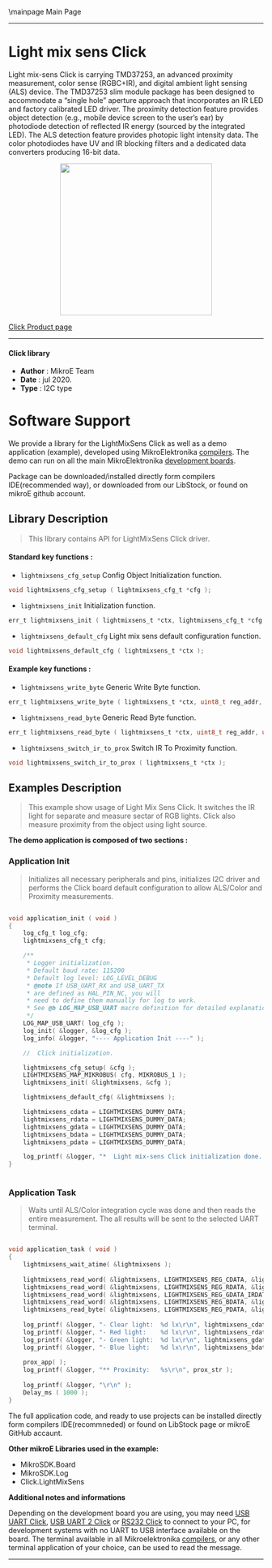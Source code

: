 \mainpage Main Page
 
---
# Light mix sens Click

Light mix-sens Click is carrying TMD37253, an advanced proximity measurement, color sense (RGBC+IR), and digital ambient light sensing (ALS) device. The TMD37253 slim module package has been designed to accommodate a “single hole” aperture approach that incorporates an IR LED and factory calibrated LED driver. The proximity detection feature provides object detection (e.g., mobile device screen to the user’s ear) by photodiode detection of reflected IR energy (sourced by the integrated LED). The ALS detection feature provides photopic light intensity data. The color photodiodes have UV and IR blocking filters and a dedicated data converters producing 16-bit data.

<p align="center">
  <img src="https://download.mikroe.com/images/click_for_ide/lightmixsens_click.png" height=300px>
</p>


[Click Product page](https://www.mikroe.com/light-mix-sens-click)

---


#### Click library 

- **Author**        : MikroE Team
- **Date**          : jul 2020.
- **Type**          : I2C type


# Software Support

We provide a library for the LightMixSens Click 
as well as a demo application (example), developed using MikroElektronika 
[compilers](https://shop.mikroe.com/compilers). 
The demo can run on all the main MikroElektronika [development boards](https://shop.mikroe.com/development-boards).

Package can be downloaded/installed directly form compilers IDE(recommended way), or downloaded from our LibStock, or found on mikroE github account. 

## Library Description

> This library contains API for LightMixSens Click driver.

#### Standard key functions :

- `lightmixsens_cfg_setup` Config Object Initialization function.
```c
void lightmixsens_cfg_setup ( lightmixsens_cfg_t *cfg );
```

- `lightmixsens_init` Initialization function.
```c
err_t lightmixsens_init ( lightmixsens_t *ctx, lightmixsens_cfg_t *cfg );
```

- `lightmixsens_default_cfg` Light mix sens default configuration function.
```c
void lightmixsens_default_cfg ( lightmixsens_t *ctx );
```

#### Example key functions :

- `lightmixsens_write_byte` Generic Write Byte function.
```c
err_t lightmixsens_write_byte ( lightmixsens_t *ctx, uint8_t reg_addr, uint8_t data_in );
```

- `lightmixsens_read_byte` Generic Read Byte function.
```c
err_t lightmixsens_read_byte ( lightmixsens_t *ctx, uint8_t reg_addr, uint8_t *data_out );
```

- `lightmixsens_switch_ir_to_prox` Switch IR To Proximity function.
```c
void lightmixsens_switch_ir_to_prox ( lightmixsens_t *ctx );
```

## Examples Description

> This example show usage of Light Mix Sens Click. It switches the IR light for separate and 
> measure sectar of RGB lights. Click also measure proximity from the object using light source.

**The demo application is composed of two sections :**

### Application Init 

> Initializes all necessary peripherals and pins, initializes I2C driver and performs 
> the Click board default configuration to allow ALS/Color and Proximity measurements.

```c

void application_init ( void )
{
    log_cfg_t log_cfg;
    lightmixsens_cfg_t cfg;

    /** 
     * Logger initialization.
     * Default baud rate: 115200
     * Default log level: LOG_LEVEL_DEBUG
     * @note If USB_UART_RX and USB_UART_TX 
     * are defined as HAL_PIN_NC, you will 
     * need to define them manually for log to work. 
     * See @b LOG_MAP_USB_UART macro definition for detailed explanation.
     */
    LOG_MAP_USB_UART( log_cfg );
    log_init( &logger, &log_cfg );
    log_info( &logger, "---- Application Init ----" );

    //  Click initialization.

    lightmixsens_cfg_setup( &cfg );
    LIGHTMIXSENS_MAP_MIKROBUS( cfg, MIKROBUS_1 );
    lightmixsens_init( &lightmixsens, &cfg );

    lightmixsens_default_cfg( &lightmixsens );

    lightmixsens_cdata = LIGHTMIXSENS_DUMMY_DATA;
    lightmixsens_rdata = LIGHTMIXSENS_DUMMY_DATA;
    lightmixsens_gdata = LIGHTMIXSENS_DUMMY_DATA;
    lightmixsens_bdata = LIGHTMIXSENS_DUMMY_DATA;
    lightmixsens_pdata = LIGHTMIXSENS_DUMMY_DATA;

    log_printf( &logger, "*  Light mix-sens Click initialization done.  *\r\n" );
}
  
```

### Application Task

> Waits until ALS/Color integration cycle was done and then reads the entire measurement.
> The all results will be sent to the selected UART terminal.

```c

void application_task ( void )
{
    lightmixsens_wait_atime( &lightmixsens );
    
    lightmixsens_read_word( &lightmixsens, LIGHTMIXSENS_REG_CDATA, &lightmixsens_cdata );
    lightmixsens_read_word( &lightmixsens, LIGHTMIXSENS_REG_RDATA, &lightmixsens_rdata );
    lightmixsens_read_word( &lightmixsens, LIGHTMIXSENS_REG_GDATA_IRDATA, &lightmixsens_gdata );
    lightmixsens_read_word( &lightmixsens, LIGHTMIXSENS_REG_BDATA, &lightmixsens_bdata );
    lightmixsens_read_byte( &lightmixsens, LIGHTMIXSENS_REG_PDATA, &lightmixsens_pdata );
    
    log_printf( &logger, "- Clear light:  %d lx\r\n", lightmixsens_cdata );
    log_printf( &logger, "- Red light:    %d lx\r\n", lightmixsens_rdata );
    log_printf( &logger, "- Green light:  %d lx\r\n", lightmixsens_gdata );
    log_printf( &logger, "- Blue light:   %d lx\r\n", lightmixsens_bdata );
    
    prox_app( );
    log_printf( &logger, "** Proximity:   %s\r\n", prox_str );
    
    log_printf( &logger, "\r\n" );
    Delay_ms ( 1000 );
} 

``` 

The full application code, and ready to use projects can be  installed directly form compilers IDE(recommneded) or found on LibStock page or mikroE GitHub accaunt.

**Other mikroE Libraries used in the example:** 

- MikroSDK.Board
- MikroSDK.Log
- Click.LightMixSens

**Additional notes and informations**

Depending on the development board you are using, you may need 
[USB UART Click](https://shop.mikroe.com/usb-uart-click), 
[USB UART 2 Click](https://shop.mikroe.com/usb-uart-2-click) or 
[RS232 Click](https://shop.mikroe.com/rs232-click) to connect to your PC, for 
development systems with no UART to USB interface available on the board. The 
terminal available in all Mikroelektronika 
[compilers](https://shop.mikroe.com/compilers), or any other terminal application 
of your choice, can be used to read the message.



---
